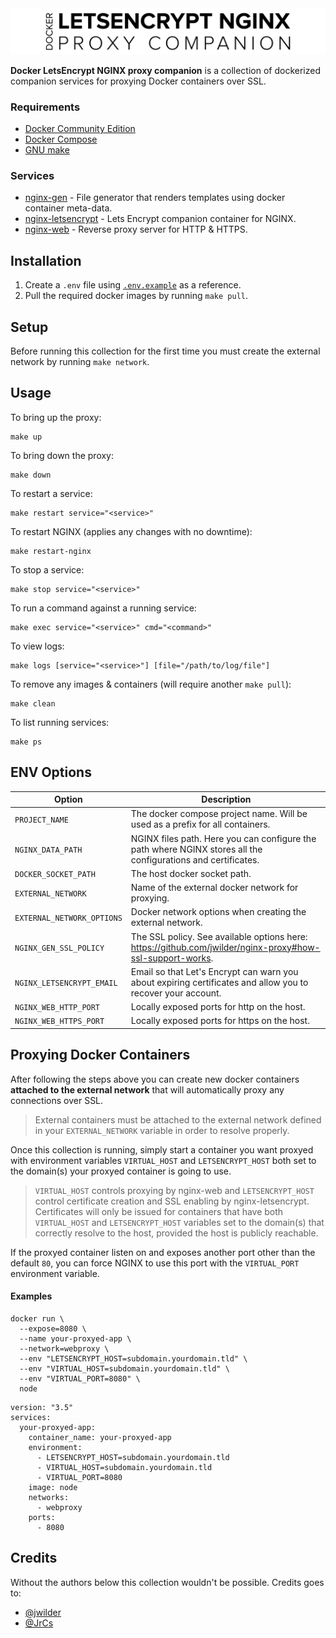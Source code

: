 <img src="logo/logo.png" />

**Docker LetsEncrypt NGINX proxy companion** is a collection of dockerized companion services for proxying Docker containers over SSL.

### Requirements

- [Docker Community Edition](https://www.docker.com/community-edition)
- [Docker Compose](https://docs.docker.com/compose/)
- [GNU make](https://www.gnu.org/software/make/)

### Services

- [nginx-gen](https://github.com/jwilder/docker-gen) - File generator that renders templates using docker container meta-data.
- [nginx-letsencrypt](https://github.com/nginx-proxy/docker-letsencrypt-nginx-proxy-companion) - Lets Encrypt companion container for NGINX.
- [nginx-web](https://hub.docker.com/_/nginx) - Reverse proxy server for HTTP & HTTPS.

## Installation

1. Create a `.env` file using [`.env.example`](.env.example) as a reference.
2. Pull the required docker images by running `make pull`.

## Setup

Before running this collection for the first time you must create the external network by running `make network`.

## Usage

To bring up the proxy:

```
make up
```

To bring down the proxy:

```
make down
```

To restart a service:

```
make restart service="<service>"
```

To restart NGINX (applies any changes with no downtime):

```
make restart-nginx
```

To stop a service:

```
make stop service="<service>"
```

To run a command against a running service:

```
make exec service="<service>" cmd="<command>"
```

To view logs:

```
make logs [service="<service>"] [file="/path/to/log/file"]
```

To remove any images & containers (will require another `make pull`):

```
make clean
```

To list running services:

```
make ps
```

## ENV Options
| Option                     | Description                                                                                                   |
| -------------------------- | ------------------------------------------------------------------------------------------------------------- |
| `PROJECT_NAME`             | The docker compose project name. Will be used as a prefix for all containers.                                 |
| `NGINX_DATA_PATH`          | NGINX files path. Here you can configure the path where NGINX stores all the configurations and certificates. |
| `DOCKER_SOCKET_PATH`       | The host docker socket path.                                                                                  |
| `EXTERNAL_NETWORK`         | Name of the external docker network for proxying.                                                             |
| `EXTERNAL_NETWORK_OPTIONS` | Docker network options when creating the external network.                                                    |
| `NGINX_GEN_SSL_POLICY`     | The SSL policy. See available options here: https://github.com/jwilder/nginx-proxy#how-ssl-support-works.     |
| `NGINX_LETSENCRYPT_EMAIL`  | Email so that Let's Encrypt can warn you about expiring certificates and allow you to recover your account.   |
| `NGINX_WEB_HTTP_PORT`      | Locally exposed ports for http on the host.                                                                   |
| `NGINX_WEB_HTTPS_PORT`     | Locally exposed ports for https on the host.                                                                  |

## Proxying Docker Containers

After following the steps above you can create new docker containers **attached to the external network** that will automatically proxy any connections over SSL.
> External containers must be attached to the external network defined in your `EXTERNAL_NETWORK` variable in order to resolve properly.

Once this collection is running, simply start a container you want proxyed with environment variables `VIRTUAL_HOST` and `LETSENCRYPT_HOST` both set to the domain(s) your proxyed container is going to use.
> `VIRTUAL_HOST` controls proxying by nginx-web and `LETSENCRYPT_HOST` control certificate creation and SSL enabling by nginx-letsencrypt.
> Certificates will only be issued for containers that have both `VIRTUAL_HOST` and `LETSENCRYPT_HOST` variables set to the domain(s) that correctly resolve to the host, provided the host is publicly reachable.

If the proxyed container listen on and exposes another port other than the default `80`, you can force NGINX to use this port with the `VIRTUAL_PORT` environment variable.

#### Examples
```
docker run \
  --expose=8080 \
  --name your-proxyed-app \
  --network=webproxy \
  --env "LETSENCRYPT_HOST=subdomain.yourdomain.tld" \
  --env "VIRTUAL_HOST=subdomain.yourdomain.tld" \
  --env "VIRTUAL_PORT=8080" \
  node
```

```
version: "3.5"
services:
  your-proxyed-app:
    container_name: your-proxyed-app
    environment:
      - LETSENCRYPT_HOST=subdomain.yourdomain.tld
      - VIRTUAL_HOST=subdomain.yourdomain.tld
      - VIRTUAL_PORT=8080
    image: node
    networks:
      - webproxy
    ports:
      - 8080
```

## Credits

Without the authors below this collection wouldn't be possible. Credits goes to:

* [@jwilder](https://github.com/jwilder)
* [@JrCs](https://github.com/JrCs)
